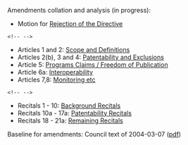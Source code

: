 Amendments collation and analysis (in progress):

-   Motion for [ Rejection of the
    Directive](PlenReject0507Sv "wikilink")

```{=html}
<!-- -->
```
-   Articles 1 and 2: [ Scope and Definitions](PlenDef0507Sv "wikilink")
-   Articles 2(b), 3 and 4: [ Patentability and
    Exclusions](PlenPatentability0507Sv "wikilink")
-   Article 5: [ Programs Claims / Freedom of
    Publication](PlenProgramClaims0507Sv "wikilink")
-   Article 6a: [ Interoperability](PlenInterop0507Sv "wikilink")
-   Articles 7,8: [ Monitoring etc](PlenFollowUp0507Sv "wikilink")

```{=html}
<!-- -->
```
-   Recitals 1 - 10: [ Background
    Recitals](PlenBackgroundRecitals0507Sv "wikilink")
-   Recitals 10a - 17a: [ Patentability
    Recitals](PlenPatentabilityRecitals0507Sv "wikilink")
-   Recitals 18 - 21a: [ Remaining
    Recitals](PlenRemainingRecitals0507Sv "wikilink")

Baseline for amendments: Council text of 2004-03-07
([pdf](http://register.consilium.eu.int/pdf/en/04/st11/st11979-re01.sv04.pdf "wikilink"))
